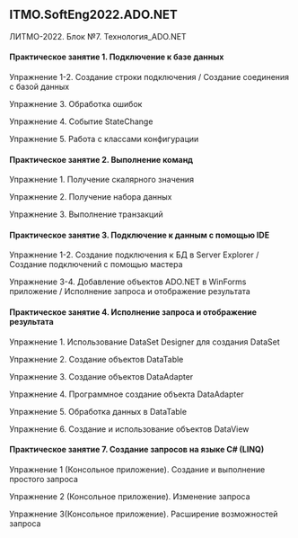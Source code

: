 ## ITMO.SoftEng2022.ADO.NET
ЛИТМО-2022. Блок №7. Технология_ADO.NET

#### Практическое занятие 1. Подключение к базе данных

Упражнение 1-2. Создание строки подключения / Создание соединения с базой данных

Упражнение 3. Обработка ошибок

Упражнение 4. Событие StateChange

Упражнение 5. Работа с классами конфигурации

#### Практическое занятие 2. Выполнение команд

Упражнение 1. Получение скалярного значения

Упражнение 2. Получение набора данных

Упражнение 3. Выполнение транзакций

#### Практическое занятие 3.  Подключение к данным с помощью IDE

Упражнение 1-2. Создание подключения к БД в Server Explorer / Создание подключений с помощью мастера

Упражнение 3-4. Добавление объектов ADO.NET в WinForms приложение / Исполнение запроса и отображение результата

#### Практическое занятие 4. Исполнение запроса и отображение результата

Упражнение 1. Использование DataSet Designer для создания DataSet

Упражнение 2. Создание объектов DataTable

Упражнение 3. Создание объектов DataAdapter

Упражнение 4. Программное создание объекта DataAdapter

Упражнение 5. Обработка данных в DataTable

Упражнение 6. Создание и использование объектов DataView

#### Практическое занятие 7. Создание запросов на языке C# (LINQ)

Упражнение 1 (Консольное приложение). Создание и выполнение простого запроса

Упражнение 2 (Консольное приложение). Изменение запроса

Упражнение 3(Консольное приложение). Расширение возможностей запроса

